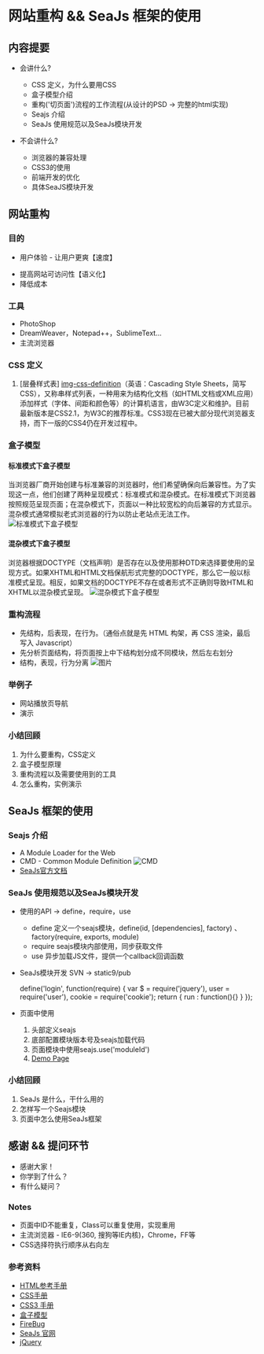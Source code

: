 # 网站重构 && SeaJs 框架的使用

## 内容提要
* 会讲什么?
    - CSS 定义，为什么要用CSS
    - 盒子模型介绍
    - 重构('切页面')流程的工作流程(从设计的PSD -> 完整的html实现)
    - Seajs 介绍
    - SeaJs 使用规范以及SeaJs模块开发

* 不会讲什么?
    - 浏览器的兼容处理
    - CSS3的使用
    - 前端开发的优化
    - 具体SeaJS模块开发



## 网站重构
### 目的
* 用户体验 - 让用户更爽【速度】
<!--
问题: 1. 为什么要用div，而不用table【代码臃肿，不利于维护，语义性差，可访问性，seo】
      2. 排斥Table? 不用? 【table - 数据】
-->
* 提高网站可访问性【语义化】
* 降低成本


### 工具
* PhotoShop
* DreamWeaver，Notepad++，SublimeText...
* 主流浏览器


### CSS 定义
1. [层叠样式表]
[img-css-definition]（英语：Cascading Style Sheets，简写CSS），又称串样式列表，一种用来为结构化文档（如HTML文档或XML应用）添加样式（字体、间距和颜色等）的计算机语言，由W3C定义和维护。目前最新版本是CSS2.1，为W3C的推荐标准。CSS3现在已被大部分现代浏览器支持，而下一版的CSS4仍在开发过程中。


### 盒子模型
#### 标准模式下盒子模型
当浏览器厂商开始创建与标准兼容的浏览器时，他们希望确保向后兼容性。为了实现这一点，他们创建了两种呈现模式：标准模式和混杂模式。在标准模式下浏览器按照规范呈现页面；在混杂模式下，页面以一种比较宽松的向后兼容的方式显示。混杂模式通常模拟老式浏览器的行为以防止老站点无法工作。
![标准模式下盒子模型][box-standed]

#### 混杂模式下盒子模型
浏览器根据DOCTYPE（文档声明）是否存在以及使用那种DTD来选择要使用的呈现方式。如果XHTML和HTML文档保航形式完整的DOCTYPE，那么它一般以标准模式呈现。相反，如果文档的DOCTYPE不存在或者形式不正确则导致HTML和XHTML以混杂模式呈现。
![混杂模式下盒子模型][box-quicks]


### 重构流程
- 先结构，后表现，在行为。（通俗点就是先 HTML 构架，再 CSS 渲染，最后写入 Javascript）
- 先分析页面结构，将页面按上中下结构划分成不同模块，然后左右划分
- 结构，表现，行为分离
![图片][img-designsteps]


### 举例子
* 网站播放页导航
* 演示


### 小结回顾
1. 为什么要重构，CSS定义
2. 盒子模型原理
3. 重构流程以及需要使用到的工具
4. 怎么重构，实例演示



## SeaJs 框架的使用
### Seajs 介绍
* A Module Loader for the Web
* CMD - Common Module Definition
  ![CMD](seajs-cmd.jpg)
* [SeaJs官方文档](http://seajs.org/docs/#docs)


### SeaJs 使用规范以及SeaJs模块开发
* 使用的API -> define，require，use
    + define 定义一个seajs模块，define(id, [dependencies], factory) 、factory(require, exports, module)
    + require seajs模块内部使用，同步获取文件
    + use 异步加载JS文件，提供一个callback回调函数

* SeaJs模块开发 SVN -> static9/pub

    define('login', function(require) {
        var $ = require('jquery'),
            user = require('user'),
            cookie = require('cookie');
        return {
            run : function(){}
        }
    });

* 页面中使用
    1. 头部定义seajs
    2. 底部配置模块版本号及seajs加载代码
    3. 页面模块中使用seajs.use('moduleId')
    4. [Demo Page](seajs-demo.html)


### 小结回顾
1. SeaJs 是什么，干什么用的
2. 怎样写一个Seajs模块
3. 页面中怎么使用SeaJs框架



## 感谢 && 提问环节
* 感谢大家！
* 你学到了什么？
* 有什么疑问？


### Notes
* 页面中ID不能重复，Class可以重复使用，实现重用
* 主流浏览器 - IE6-9(360, 搜狗等IE内核)，Chrome，FF等
* CSS选择符执行顺序从右向左


### 参考资料
* [HTML参考手册][html-helper]
* [CSS手册][css-helper]
* [CSS3 手册][css3-helper]
* [盒子模型][box-module]
* [FireBug][firebug]
* [SeaJs 官网][seajs-org]
* [jQuery][jquery]

[img-css-definition]: http://zh.wikipedia.org/wiki/CSS
[img-designsteps]: designsteps.gif
[html-helper]: http://www.w3school.com.cn/tags/index.asp
[css-helper]: http://www.w3school.com.cn/css/css_reference.asp
[css3-helper]: http://www.css88.com/book/css/
[firebug]: http://baike.baidu.cn/view/819414.htm
[box-module]: http://zh.wikipedia.org/wiki/IE%E7%9B%92%E6%A8%A1%E5%9E%8B%E7%BC%BA%E9%99%B7
[box-standed]: standard-mode-_thumb.jpg
[box-quicks]: quirks-mode_thumb.jpg
[seajs-org]: http://seajs.org
[jquery]: http://jquery.com/
